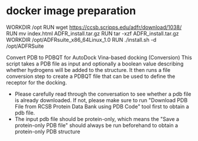 # docker image preparation

WORKDIR /opt
RUN wget https://ccsb.scripps.edu/adfr/download/1038/
RUN mv index.html ADFR_install.tar.gz
RUN tar -xzf ADFR_install.tar.gz
WORKDIR /opt/ADFRsuite_x86_64Linux_1.0
RUN ./install.sh -d /opt/ADFRSuite




Convert PDB to PDBQT for AutoDock Vina-based docking (Conversion)
This script takes a PDB file as input and optionally a boolean value describing whether hydrogens will be added to the structure. It then runs a file conversion step to create a PDBQT file that can be used to define the receptor for the docking.

* Please carefully read through the conversation to see whether a pdb file is already downloaded. If not, please make sure to run "Download PDB File from RCSB Protein Data Bank using PDB Code" tool first to obtain a pdb file.
* The input pdb file should be protein-only, which means the "Save a protein-only PDB file" should always be run beforehand to obtain a protein-only PDB structure